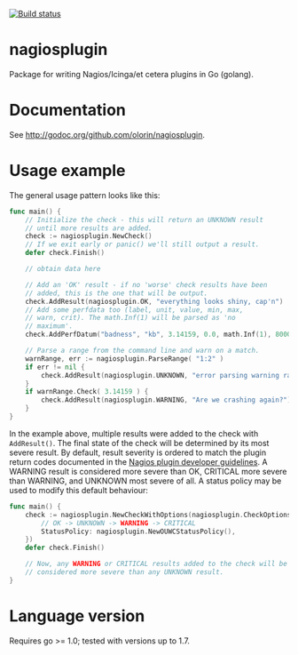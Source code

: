 [![Build status](https://travis-ci.org/olorin/nagiosplugin.svg?branch=master)](https://travis-ci.org/olorin/nagiosplugin)

# nagiosplugin

Package for writing Nagios/Icinga/et cetera plugins in Go (golang).

# Documentation

See http://godoc.org/github.com/olorin/nagiosplugin. 

# Usage example

The general usage pattern looks like this:

```go
func main() {
	// Initialize the check - this will return an UNKNOWN result
	// until more results are added.
	check := nagiosplugin.NewCheck()
	// If we exit early or panic() we'll still output a result.
	defer check.Finish()

	// obtain data here

	// Add an 'OK' result - if no 'worse' check results have been
	// added, this is the one that will be output.
	check.AddResult(nagiosplugin.OK, "everything looks shiny, cap'n")
	// Add some perfdata too (label, unit, value, min, max,
	// warn, crit). The math.Inf(1) will be parsed as 'no
	// maximum'.
	check.AddPerfDatum("badness", "kb", 3.14159, 0.0, math.Inf(1), 8000.0, 9000.0)

	// Parse a range from the command line and warn on a match.
	warnRange, err := nagiosplugin.ParseRange( "1:2" )
	if err != nil {
		check.AddResult(nagiosplugin.UNKNOWN, "error parsing warning range")
	}
	if warnRange.Check( 3.14159 ) {
		check.AddResult(nagiosplugin.WARNING, "Are we crashing again?")
	}
}
```

In the example above, multiple results were added to the check with `AddResult()`. The final state of the check will be determined by its most severe result. By default, result severity is ordered to match the plugin return codes documented in the [Nagios plugin developer guidelines][guidelines]. A WARNING result is considered more severe than OK, CRITICAL more severe than WARNING, and UNKNOWN most severe of all. A status policy may be used to modify this default behaviour:

```go
func main() {
	check := nagiosplugin.NewCheckWithOptions(nagiosplugin.CheckOptions{
		// OK -> UNKNOWN -> WARNING -> CRITICAL
		StatusPolicy: nagiosplugin.NewOUWCStatusPolicy(),
	})
	defer check.Finish()

	// Now, any WARNING or CRITICAL results added to the check will be
	// considered more severe than any UNKNOWN result.
}
```

[guidelines]: https://nagios-plugins.org/doc/guidelines.html

# Language version

Requires go >= 1.0; tested with versions up to 1.7.
